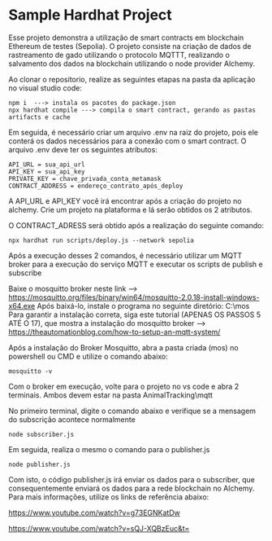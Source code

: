 # Sample Hardhat Project

Esse projeto demonstra a utilização de smart contracts em blockchain Ethereum de testes (Sepolia). O projeto consiste na criação de dados de rastreamento de gado utilizando o protocolo MQTTT, realizando o salvamento dos dados na blockchain utilizando o node provider Alchemy.

Ao clonar o repositorio, realize as seguintes etapas na pasta da aplicação no visual studio code:

```shell
npm i  ---> instala os pacotes do package.json 
npx hardhat compile ---> compila o smart contract, gerando as pastas artifacts e cache

```

Em seguida, é necessário criar um arquivo .env na raiz do projeto, pois ele conterá os dados necessários para a conexão com o smart contract. O arquivo .env deve ter os seguintes atributos:
``` shell
API_URL = sua_api_url
API_KEY = sua_api_key
PRIVATE_KEY = chave_privada_conta_metamask
CONTRACT_ADDRESS = endereço_contrato_após_deploy
```


A API_URL e API_KEY você irá encontrar após a criação do projeto no alchemy. Crie um projeto na plataforma e lá serão obtidos os 2 atributos.

O CONTRACT_ADRESS será obtido após a realização do seguinte comando: 

```shell
npx hardhat run scripts/deploy.js --network sepolia 
```

Após a execução desses 2 comandos, é necessário utilizar um MQTT broker para a execução do serviço MQTT e executar os scripts de publish e subscribe

Baixe o mosquitto broker neste link --> https://mosquitto.org/files/binary/win64/mosquitto-2.0.18-install-windows-x64.exe
Após baixá-lo, instale o programa no seguinte diretório: C:\mos
Para garantir a instalação correta, siga este tutorial (APENAS OS PASSOS 5 ATÉ O 17), que mostra a instalação do mosquitto broker -->  https://theautomationblog.com/how-to-setup-an-mqtt-system/

Após a instalação do Broker Mosquitto, abra a pasta criada (mos) no powershell ou CMD e utilize o comando abaixo:

```shell
mosquitto -v
```

Com o broker em execução, volte para o projeto no vs code e abra 2 terminais. Ambos devem estar na pasta AnimalTracking\mqtt


No primeiro terminal, digite o comando abaixo e verifique se a mensagem do subscrição acontece normalmente 

```shell
node subscriber.js
```

Em seguida, realiza o mesmo o comando para o publisher.js

```shell
node publisher.js
```

Com isto, o código publisher.js irá enviar os dados para o subscriber, que consequentemente enviará os dados para a rede blockchain no Alchemy. Para mais informações, utilize os links de referência abaixo:

https://www.youtube.com/watch?v=g73EGNKatDw

https://www.youtube.com/watch?v=sQJ-XQBzEuc&t=
